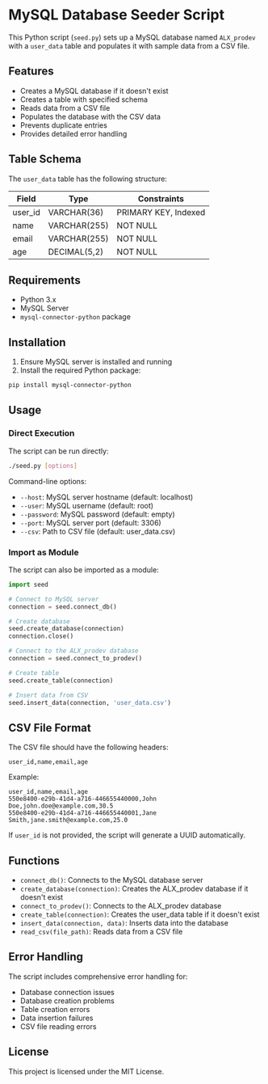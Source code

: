 # MySQL Database Seeder Script

This Python script (`seed.py`) sets up a MySQL database named `ALX_prodev` with a `user_data` table and populates it with sample data from a CSV file.

## Features

- Creates a MySQL database if it doesn't exist
- Creates a table with specified schema
- Reads data from a CSV file
- Populates the database with the CSV data
- Prevents duplicate entries
- Provides detailed error handling

## Table Schema

The `user_data` table has the following structure:

| Field   | Type         | Constraints       |
|---------|--------------|-------------------|
| user_id | VARCHAR(36)  | PRIMARY KEY, Indexed |
| name    | VARCHAR(255) | NOT NULL          |
| email   | VARCHAR(255) | NOT NULL          |
| age     | DECIMAL(5,2) | NOT NULL          |

## Requirements

- Python 3.x
- MySQL Server
- `mysql-connector-python` package

## Installation

1. Ensure MySQL server is installed and running
2. Install the required Python package:

```bash
pip install mysql-connector-python
```

## Usage

### Direct Execution

The script can be run directly:

```bash
./seed.py [options]
```

Command-line options:

- `--host`: MySQL server hostname (default: localhost)
- `--user`: MySQL username (default: root)
- `--password`: MySQL password (default: empty)
- `--port`: MySQL server port (default: 3306)
- `--csv`: Path to CSV file (default: user_data.csv)

### Import as Module

The script can also be imported as a module:

```python
import seed

# Connect to MySQL server
connection = seed.connect_db()

# Create database
seed.create_database(connection)
connection.close()

# Connect to the ALX_prodev database
connection = seed.connect_to_prodev()

# Create table
seed.create_table(connection)

# Insert data from CSV
seed.insert_data(connection, 'user_data.csv')
```

## CSV File Format

The CSV file should have the following headers:

```csv
user_id,name,email,age
```

Example:

```csv
user_id,name,email,age
550e8400-e29b-41d4-a716-446655440000,John Doe,john.doe@example.com,30.5
550e8400-e29b-41d4-a716-446655440001,Jane Smith,jane.smith@example.com,25.0
```

If `user_id` is not provided, the script will generate a UUID automatically.

## Functions

- `connect_db()`: Connects to the MySQL database server
- `create_database(connection)`: Creates the ALX_prodev database if it doesn't exist
- `connect_to_prodev()`: Connects to the ALX_prodev database
- `create_table(connection)`: Creates the user_data table if it doesn't exist
- `insert_data(connection, data)`: Inserts data into the database
- `read_csv(file_path)`: Reads data from a CSV file

## Error Handling

The script includes comprehensive error handling for:

- Database connection issues
- Database creation problems
- Table creation errors
- Data insertion failures
- CSV file reading errors

## License

This project is licensed under the MIT License.
